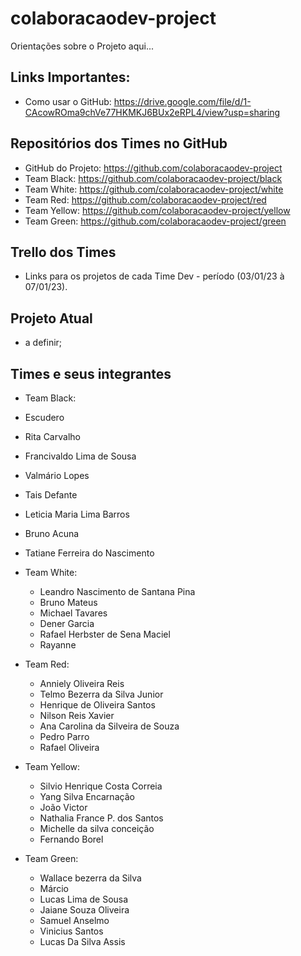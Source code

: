 # colaboracaodev-project
Orientações sobre o Projeto aqui...

## Links Importantes:
 - Como usar o GitHub: https://drive.google.com/file/d/1-CAcowROma9chVe77HKMKJ6BUx2eRPL4/view?usp=sharing

 ## Repositórios dos Times no GitHub
 - GitHub do Projeto: https://github.com/colaboracaodev-project
 - Team Black: https://github.com/colaboracaodev-project/black
 - Team White: https://github.com/colaboracaodev-project/white
 - Team Red: https://github.com/colaboracaodev-project/red
 - Team Yellow: https://github.com/colaboracaodev-project/yellow
 - Team Green: https://github.com/colaboracaodev-project/green

## Trello dos Times
 - Links para os projetos de cada Time Dev - período (03/01/23 à 07/01/23). <br>

## Projeto Atual
 - a definir;

## Times e seus integrantes
 - Team Black:
  - Escudero
  - Rita Carvalho
  - Francivaldo Lima de Sousa 
  - Valmário Lopes
  - Tais Defante
  - Leticia Maria Lima Barros
  - Bruno Acuna
  - Tatiane Ferreira do Nascimento 

- Team White:
  - Leandro Nascimento de Santana Pina
  - Bruno Mateus
  - Michael Tavares
  - Dener Garcia
  - Rafael Herbster de Sena Maciel
  - Rayanne

- Team Red:
  - Anniely Oliveira Reis 
  - Telmo Bezerra da Silva Junior 
  - Henrique de Oliveira Santos 
  - Nilson Reis Xavier
  - Ana Carolina da Silveira de Souza
  - Pedro Parro 
  - Rafael Oliveira

- Team Yellow:
  - Silvio Henrique Costa Correia 
  - Yang Silva Encarnação
  - João Victor
  - Nathalia France P. dos Santos
  - Michelle da silva conceição
  - Fernando Borel

- Team Green:	
  - Wallace bezerra da Silva 
  - Márcio 
  - Lucas Lima de Sousa
  - Jaiane Souza Oliveira
  - Samuel Anselmo
  - Vinicius Santos 
  - Lucas Da Silva Assis